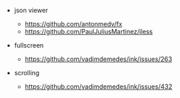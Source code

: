 - json viewer
  - https://github.com/antonmedv/fx
  - https://github.com/PaulJuliusMartinez/jless

- fullscreen
  - https://github.com/vadimdemedes/ink/issues/263

- scrolling
  - https://github.com/vadimdemedes/ink/issues/432
